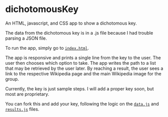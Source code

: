 # dichotomousKey
An HTML, javascript, and CSS app to show a dichotomous key.

The data from the dichotomous key is in a .js file because I had trouble parsing a JSON file.

To run the app, simply go to [`index.html`](index.html).

The app is responsive and prints a single line from the key to the user. The user then chooses which option to take. The app writes the path to a list that may be retrieved by the user later. By reaching a result, the user sees a link to the respective Wikipedia page and the main Wikipedia image for the group.

Currently, the key is just sample steps. I will add a proper key soon, but most are proprietary.

You can fork this and add your key, following the logic on the [`data.js`](data.js) and [`results.js`](results.js) files.
